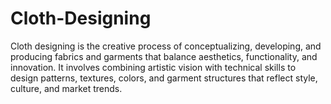 # Cloth-Designing
Cloth designing is the creative process of conceptualizing, developing, and producing fabrics and garments that balance aesthetics, functionality, and innovation. It involves combining artistic vision with technical skills to design patterns, textures, colors, and garment structures that reflect style, culture, and market trends.
